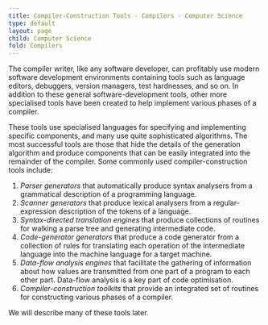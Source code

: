 ```yaml
---
title: Compiler-Construction Tools - Compilers - Computer Science
type: default
layout: page
child: Computer Science
fold: Compilers
---
```


The compiler writer, like any software developer, can profitably use modern
software development environments containing tools such as language editors,
debuggers, version managers, test hardnesses, and so on. In addition to these
general software-development tools, other more specialised tools have been
created to help implement various phases of a compiler.

These tools use specialised languages for specifying and implementing specific
components, and many use quite sophisticated algorithms. The most successful
tools are those that hide the details of the generation algorithm and produce
components that can be easily integrated into the remainder of the compiler.
Some commonly used compiler-construction tools include:

1. _Parser generators_ that automatically produce syntax analysers from a
grammatical description of a programming language.
2. _Scanner generators_ that produce lexical analysers from a regular-expression
description of the tokens of a language.
3. _Syntax-directed translation engines_ that produce collections of routines
for walking a parse tree and generating intermediate code.
4. _Code-generator generators_ that produce a code generator from a collection
of rules for translating each operation of the intermediate language into the
machine language for a target machine.
5. _Data-flow analysis engines_ that facilitate the gathering of information
about how values are transmitted from one part of a program to each other part.
Data-flow analysis is a key part of code optimisation.
6. _Compiler-construction toolkits_ that provide an integrated set of routines
for constructing various phases of a compiler.

We will describe many of these tools later.
